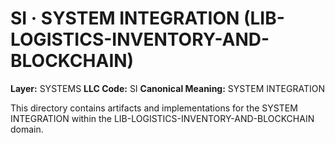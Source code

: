 # SI · SYSTEM INTEGRATION (LIB-LOGISTICS-INVENTORY-AND-BLOCKCHAIN)

**Layer:** SYSTEMS
**LLC Code:** SI
**Canonical Meaning:** SYSTEM INTEGRATION

This directory contains artifacts and implementations for the SYSTEM INTEGRATION within the LIB-LOGISTICS-INVENTORY-AND-BLOCKCHAIN domain.
